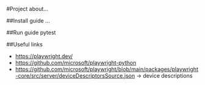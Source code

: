 #Project
about...

##Install guide
...

##Run guide
pytest

##Useful links
- https://playwright.dev/
- https://github.com/microsoft/playwright-python
- https://github.com/microsoft/playwright/blob/main/packages/playwright-core/src/server/deviceDescriptorsSource.json -> device descriptions